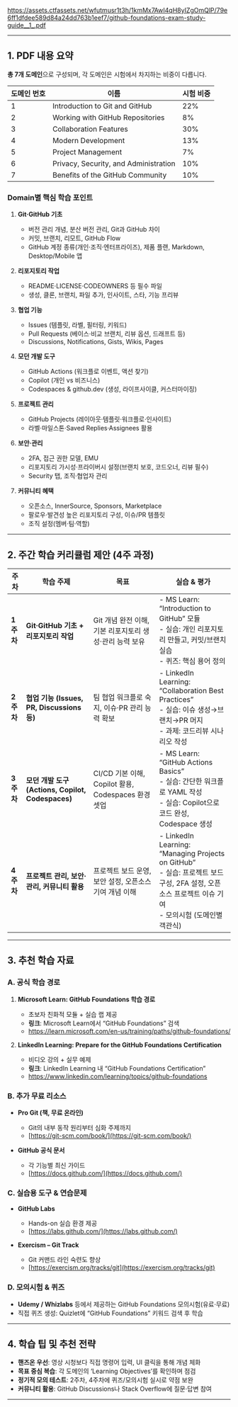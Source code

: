 https://assets.ctfassets.net/wfutmusr1t3h/1kmMx7AwI4qH8yIZgOmQlP/79e6ff1dfdee589d84a24dd763b1eef7/github-foundations-exam-study-guide__1_.pdf

---

## 1. PDF 내용 요약

**총 7개 도메인**으로 구성되며, 각 도메인은 시험에서 차지하는 비중이 다릅니다.

| 도메인 번호 | 이름                                    | 시험 비중 |
| ------ | ------------------------------------- | ----- |
| 1      | Introduction to Git and GitHub        | 22%   |
| 2      | Working with GitHub Repositories      | 8%    |
| 3      | Collaboration Features                | 30%   |
| 4      | Modern Development                    | 13%   |
| 5      | Project Management                    | 7%    |
| 6      | Privacy, Security, and Administration | 10%   |
| 7      | Benefits of the GitHub Community      | 10%   |

### Domain별 핵심 학습 포인트

1. **Git·GitHub 기초**

   * 버전 관리 개념, 분산 버전 관리, Git과 GitHub 차이
   * 커밋, 브랜치, 리모트, GitHub Flow
   * GitHub 계정 종류(개인·조직·엔터프라이즈), 제품 플랜, Markdown, Desktop/Mobile 앱

2. **리포지토리 작업**

   * README·LICENSE·CODEOWNERS 등 필수 파일
   * 생성, 클론, 브랜치, 파일 추가, 인사이트, 스타, 기능 프리뷰

3. **협업 기능**

   * Issues (템플릿, 라벨, 필터링, 키워드)
   * Pull Requests (베이스·비교 브랜치, 리뷰 옵션, 드래프트 등)
   * Discussions, Notifications, Gists, Wikis, Pages

4. **모던 개발 도구**

   * GitHub Actions (워크플로 이벤트, 액션 찾기)
   * Copilot (개인 vs 비즈니스)
   * Codespaces & github.dev (생성, 라이프사이클, 커스터마이징)

5. **프로젝트 관리**

   * GitHub Projects (레이아웃·템플릿·워크플로·인사이트)
   * 라벨·마일스톤·Saved Replies·Assignees 활용

6. **보안·관리**

   * 2FA, 접근 권한 모델, EMU
   * 리포지토리 가시성·프라이버시 설정(브랜치 보호, 코드오너, 리뷰 필수)
   * Security 탭, 조직·협업자 관리

7. **커뮤니티 혜택**

   * 오픈소스, InnerSource, Sponsors, Marketplace
   * 팔로우·발견성 높은 리포지토리 구성, 이슈/PR 템플릿
   * 조직 설정(멤버·팀·역할)

---

## 2. 주간 학습 커리큘럼 제안 (4주 과정)

| 주차      | 학습 주제                                       | 목표                                        | 실습 & 평가                                                                                                              |
| ------- | ------------------------------------------- | ----------------------------------------- | -------------------------------------------------------------------------------------------------------------------- |
| **1주차** | **Git·GitHub 기초 + 리포지토리 작업**                | Git 개념 완전 이해, 기본 리포지토리 생성·관리 능력 보유        | - MS Learn: “Introduction to GitHub” 모듈<br>- 실습: 개인 리포지토리 만들고, 커밋/브랜치 실습<br>- 퀴즈: 핵심 용어 정의                           |
| **2주차** | **협업 기능 (Issues, PR, Discussions 등)**       | 팀 협업 워크플로 숙지, 이슈·PR 관리 능력 확보              | - LinkedIn Learning: “Collaboration Best Practices”<br>- 실습: 이슈 생성→브랜치→PR 머지<br>- 과제: 코드리뷰 시나리오 작성                   |
| **3주차** | **모던 개발 도구 (Actions, Copilot, Codespaces)** | CI/CD 기본 이해, Copilot 활용, Codespaces 환경 셋업 | - MS Learn: “GitHub Actions Basics”<br>- 실습: 간단한 워크플로 YAML 작성<br>- 실습: Copilot으로 코드 완성, Codespace 생성                 |
| **4주차** | **프로젝트 관리, 보안·관리, 커뮤니티 활용**                 | 프로젝트 보드 운영, 보안 설정, 오픈소스 기여 개념 이해          | - LinkedIn Learning: “Managing Projects on GitHub”<br>- 실습: 프로젝트 보드 구성, 2FA 설정, 오픈소스 프로젝트 이슈 기여<br>- 모의시험 (도메인별 객관식) |

---

## 3. 추천 학습 자료

### A. 공식 학습 경로

1. **Microsoft Learn: GitHub Foundations 학습 경로**

   * 초보자 친화적 모듈 + 실습 랩 제공
   * **링크**: Microsoft Learn에서 “GitHub Foundations” 검색
   * https://learn.microsoft.com/en-us/training/paths/github-foundations/

2. **LinkedIn Learning: Prepare for the GitHub Foundations Certification**

   * 비디오 강의 + 실무 예제
   * **링크**: LinkedIn Learning 내 “GitHub Foundations Certification”
   * https://www.linkedin.com/learning/topics/github-foundations

### B. 추가 무료 리소스

* **Pro Git (책, 무료 온라인)**

  * Git의 내부 동작 원리부터 심화 주제까지
  * [https://git-scm.com/book/](https://git-scm.com/book/)
* **GitHub 공식 문서**

  * 각 기능별 최신 가이드
  * [https://docs.github.com/](https://docs.github.com/)

### C. 실습용 도구 & 연습문제

* **GitHub Labs**

  * Hands-on 실습 환경 제공
  * [https://labs.github.com/](https://labs.github.com/)
* **Exercism – Git Track**

  * Git 커맨드 라인 숙련도 향상
  * [https://exercism.org/tracks/git](https://exercism.org/tracks/git)

### D. 모의시험 & 퀴즈

* **Udemy / Whizlabs** 등에서 제공하는 GitHub Foundations 모의시험(유료·무료)
* 직접 퀴즈 생성: Quizlet에 “GitHub Foundations” 키워드 검색 후 학습

---

## 4. 학습 팁 및 추천 전략

* **핸즈온 우선**: 영상 시청보다 직접 명령어 입력, UI 클릭을 통해 개념 체화
* **목표 중심 복습**: 각 도메인의 ‘Learning Objectives’를 확인하며 점검
* **정기적 모의 테스트**: 2주차, 4주차에 퀴즈/모의시험 실시로 약점 보완
* **커뮤니티 활용**: GitHub Discussions나 Stack Overflow에 질문·답변 참여

---
